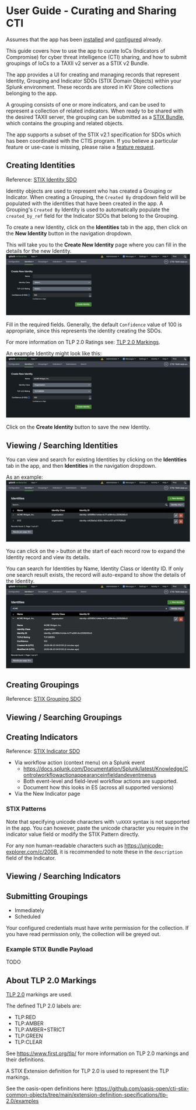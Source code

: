 # User Guide - Curating and Sharing CTI
Assumes that the app has been [installed](installation.md) and [configured](configuration.md) already.

This guide covers how to use the app to curate IoCs (Indicators of Compromise) for cyber threat intelligence (CTI) sharing,
and how to submit groupings of IoCs to a TAXII v2 server as a STIX v2 Bundle.

The app provides a UI for creating and managing records that represent Identity, Grouping and Indicator SDOs (STIX Domain Objects)
within your Splunk environment. These records are stored in KV Store collections belonging to the app.

A grouping consists of one or more indicators, and can be used to represent a collection of related indicators.
When ready to be shared with the desired TAXII server, the grouping can be submitted as a [STIX Bundle](https://docs.oasis-open.org/cti/stix/v2.1/os/stix-v2.1-os.html#_gms872kuzdmg),
which contains the grouping and related objects.

The app supports a subset of the STIX v2.1 specification for SDOs which has been coordinated with the CTIS program.
If you believe a particular feature or use-case is missing, please raise a [feature request](index.md#support).

## Creating Identities
Reference: [STIX Identity SDO](https://docs.oasis-open.org/cti/stix/v2.1/os/stix-v2.1-os.html#_wh296fiwpklp)

Identity objects are used to represent who has created a Grouping or Indicator.
When creating a Grouping, the `Created By` dropdown field will be populated with the identities that have been created in the app.
A Grouping's `Created By` Identity is used to automatically populate the `created_by_ref` field for the Indicator SDOs that belong to the Grouping.

To create a new Identity, click on the **Identities** tab in the app, then click on the **New Identity** button in the navigation dropdown.

This will take you to the **Create New Identity** page where you can fill in the details for the new Identity.
![New Identity Form](img/new_identity_blank_form.png)

Fill in the required fields.
Generally, the default `Confidence` value of 100 is appropriate, since this represents the identity creating the SDOs.

For more information on TLP 2.0 Ratings see: [TLP 2.0 Markings](#about-tlp-20-markings).

An example Identity might look like this:
![New Identity Form Example](img/new_identity_filled_form.png)


Click on the **Create Identity** button to save the new Identity.

## Viewing / Searching Identities
You can view and search for existing Identities by clicking on the **Identities** tab in the app, and then **Identities** in the navigation dropdown.

As an example:
![Identities Page](img/view_identities.png)

You can click on the `>` button at the start of each record row to expand the Identity record and view its details.

You can search for Identities by Name, Identity Class or Identity ID.
If only one search result exists, the record will auto-expand to show the details of the Identity.
![Identities Search](img/view_identities_search.png)

## Creating Groupings
Reference: [STIX Grouping SDO](https://docs.oasis-open.org/cti/stix/v2.1/os/stix-v2.1-os.html#_t56pn7elv6u7)

## Viewing / Searching Groupings

## Creating Indicators
Reference: [STIX Indicator SDO](https://docs.oasis-open.org/cti/stix/v2.1/os/stix-v2.1-os.html#_muftrcpnf89v)

- Via workflow action (context menu) on a Splunk event
  - https://docs.splunk.com/Documentation/Splunk/latest/Knowledge/Controlworkflowactionappearanceinfieldandeventmenus 
  - Both event-level and field-level workflow actions are supported.
  - Document how this looks in ES (across all supported versions)
- Via the New Indicator page

### STIX Patterns

Note that specifying unicode characters with `\uXXXX` syntax is not supported in the app.
You can however, paste the unicode character you require in the indicator value field or modify the STIX Pattern directly.

For any non human-readable characters such as <https://unicode-explorer.com/c/200B>, it is recommended to note these in the `description` field of the Indicator.

## Viewing / Searching Indicators

## Submitting Groupings
- Immediately
- Scheduled

Your configured credentials must have write permission for the collection. If you have read permission only, the collection will be greyed out.

### Example STIX Bundle Payload
TODO

## About TLP 2.0 Markings
[TLP 2.0](https://www.first.org/tlp/) markings are used.

The defined TLP 2.0 labels are:

- TLP:RED
- TLP:AMBER
- TLP:AMBER+STRICT
- TLP:GREEN
- TLP:CLEAR

See <https://www.first.org/tlp/> for more information on TLP 2.0 markings and their definitions.

A STIX Extension definition for TLP 2.0 is used to represent the TLP markings.

See the oasis-open definitions here: <https://github.com/oasis-open/cti-stix-common-objects/tree/main/extension-definition-specifications/tlp-2.0/examples>
